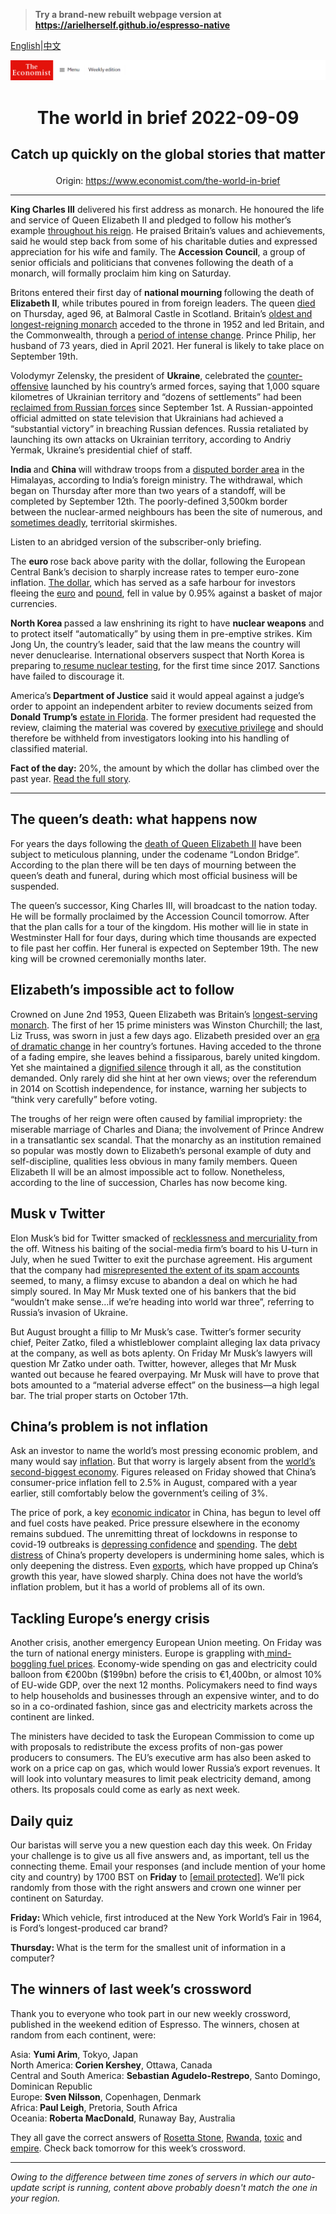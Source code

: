> **Try a brand-new rebuilt webpage version at https://arielherself.github.io/espresso-native**

[English](https://github.com/arielherself/espresso/blob/main/README.md)|[中文](https://github-com.translate.goog/arielherself/espresso/blob/main/README.md?_x_tr_sl=en&_x_tr_tl=zh-CN&_x_tr_hl=zh-CN&_x_tr_pto=wapp)



![The Economist](menubar.png)

# <p align="center">The world in brief 2022-09-09</p>

## <p align="center">Catch up quickly on the global stories that matter</p>

<p align="center">Origin: <a href="https://www.economist.com/the-world-in-brief">https://www.economist.com/the-world-in-brief</a><hr>

<strong>King Charles III</strong> delivered his first address as monarch. He honoured the life and service of Queen Elizabeth II and pledged to follow his mother’s example [throughout his reign](https://www.economist.com/the-economist-explains/2021/10/22/british-royal-succession-queen-elizabeth). He praised Britain’s values and achievements, said he would step back from some of his charitable duties and expressed appreciation for his wife and family. The <strong>Accession Council</strong>, a group of senior officials and politicians that convenes following the death of a monarch, will formally proclaim him king on Saturday.

Britons entered their first day of <strong>national mourning </strong>following the death of <strong>Elizabeth II</strong>, while tributes poured in from foreign leaders. The queen [died](https://www.economist.com/obituary/2022/09/08/elizabeth-ii-never-laid-down-the-heavy-weight-of-the-crown) on Thursday, aged 96, at Balmoral Castle in Scotland. Britain’s [oldest and longest-reigning monarch](https://www.economist.com/leaders/2022/09/08/the-death-of-elizabeth-ii-marks-the-end-of-an-era) acceded to the throne in 1952 and led Britain, and the Commonwealth, through a [period of intense change](https://www.economist.com/briefing/2022/09/08/britains-longest-serving-ruler-strengthened-the-monarchy). Prince Philip, her husband of 73 years, died in April 2021. Her funeral is likely to take place on September 19th.

Volodymyr Zelensky, the president of <strong>Ukraine</strong>, celebrated the [counter-offensive](https://www.economist.com/europe/2022/08/29/ukraine-starts-a-push-to-recapture-kherson-a-crucial-russian-occupied-city) launched by his country’s armed forces, saying that 1,000 square kilometres of Ukrainian territory and “dozens of settlements” had been [reclaimed from Russian forces](https://www.economist.com/europe/2022/09/04/ukraine-is-losing-fewer-soldiers-in-its-counter-offensive-than-russia-claims) since September 1st. A Russian-appointed official admitted on state television that Ukrainians had achieved a “substantial victory” in breaching Russian defences. Russia retaliated by launching its own attacks on Ukrainian territory, according to Andriy Yermak, Ukraine’s presidential chief of staff.

<strong>India </strong>and <strong>China </strong>will withdraw troops from a [disputed border area](https://www.economist.com/asia/2020/09/08/india-and-china-exchange-the-first-gunshots-in-45-years) in the Himalayas, according to India’s foreign ministry. The withdrawal, which began on Thursday after more than two years of a standoff, will be completed by September 12th. The poorly-defined 3,500km border between the nuclear-armed neighbours has been the site of numerous, and [sometimes deadly](https://www.economist.com/asia/2020/06/18/india-and-china-have-their-first-deadly-clashes-in-45-years), territorial skirmishes.

Listen to an abridged version of the subscriber-only briefing.

The <strong>euro </strong>rose back above parity with the dollar, following the European Central Bank’s decision to sharply increase rates to temper euro-zone inflation. [The dollar](https://www.economist.com/finance-and-economics/2022/09/08/why-the-dollar-is-strong-and-why-that-is-a-problem), which has served as a safe harbour for investors fleeing the [euro](https://www.economist.com/finance-and-economics/2022/07/21/dollar-euro-parity-may-be-justified-but-the-yen-looks-cheap-as-chips) and [pound](https://www.economist.com/britain/2022/09/08/a-weaker-pound-does-not-spell-disaster-for-britain), fell in value by 0.95% against a basket of major currencies.

<strong>North Korea </strong>passed a law enshrining its right to have <strong>nuclear weapons</strong> and to protect itself “automatically” by using them in pre-emptive strikes. Kim Jong Un, the country’s leader, said that the law means the country will never denuclearise. International observers suspect that North Korea is preparing to[ resume nuclear testing](https://www.economist.com/asia/2022/04/07/north-korea-is-testing-icbms-again-nuclear-weapons-may-be-next), for the first time since 2017. Sanctions have failed to discourage it.

America’s<strong> Department of Justice</strong> said it would appeal against a judge’s order to appoint an independent arbiter to review documents seized from <strong>Donald Trump’s</strong> [estate in Florida](https://www.economist.com/united-states/2022/08/17/merrick-garland-is-not-naive-about-political-violence). The former president had requested the review, claiming the material was covered by [executive privilege](https://www.economist.com/the-economist-explains/2022/08/31/what-is-executive-privilege) and should therefore be withheld from investigators looking into his handling of classified material.

<strong>Fact of the day:</strong> 20%, the amount by which the dollar has climbed over the past year. [Read the full story](https://www.economist.com/leaders/2022/09/08/the-dollar-is-as-strong-as-ever-isnt-it).

----------

## The queen’s death: what happens now

For years the days following the [death of Queen Elizabeth II](https://www.economist.com/leaders/2022/09/08/the-death-of-elizabeth-ii-marks-the-end-of-an-era) have been subject to meticulous planning, under the codename “London Bridge”. According to the plan there will be ten days of mourning between the queen’s death and funeral, during which most official business will be suspended. 

The queen’s successor, King Charles III, will broadcast to the nation today. He will be formally proclaimed by the Accession Council tomorrow. After that the plan calls for a tour of the kingdom. His mother will lie in state in Westminster Hall for four days, during which time thousands are expected to file past her coffin. Her funeral is expected on September 19th. The new king will be crowned ceremonially months later.

## Elizabeth’s impossible act to follow

Crowned on June 2nd 1953, Queen Elizabeth was Britain’s [longest-serving monarch](https://www.economist.com/graphic-detail/2022/09/08/elizabeth-ii-was-the-longest-reigning-monarch-in-british-history). The first of her 15 prime ministers was Winston Churchill; the last, Liz Truss, was sworn in just a few days ago. Elizabeth presided over an [era of dramatic change](https://www.economist.com/britain/2022/09/08/how-britain-has-changed-since-elizabeth-ii-was-crowned-in-1953) in her country’s fortunes. Having acceded to the throne of a fading empire, she leaves behind a fissiparous, barely united kingdom. Yet she maintained a [dignified silence](https://www.economist.com/obituary/2022/09/08/elizabeth-ii-never-laid-down-the-heavy-weight-of-the-crown) through it all, as the constitution demanded. Only rarely did she hint at her own views; over the referendum in 2014 on Scottish independence, for instance, warning her subjects to “think very carefully” before voting. 

The troughs of her reign were often caused by familial impropriety: the miserable marriage of Charles and Diana; the involvement of Prince Andrew in a transatlantic sex scandal. That the monarchy as an institution remained so popular was mostly down to Elizabeth’s personal example of duty and self-discipline, qualities less obvious in many family members. Queen Elizabeth II will be an almost impossible act to follow. Nonetheless, according to the line of succession, Charles has now become king.

## Musk v Twitter

Elon Musk’s bid for Twitter smacked of [recklessness and mercuriality ](https://www.economist.com/business/2022/04/23/elon-musks-twitter-saga-is-capitalism-gone-rogue)from the off. Witness his baiting of the social-media firm’s board to his U-turn in July, when he sued Twitter to exit the purchase agreement. His argument that the company had [misrepresented the extent of its spam accounts](https://www.economist.com/business/2022/07/11/with-or-without-elon-musk-twitter-is-overdue-a-shake-up) seemed, to many, a flimsy excuse to abandon a deal on which he had simply soured. In May Mr Musk texted one of his bankers that the bid “wouldn’t make sense…if we’re heading into world war three”, referring to Russia’s invasion of Ukraine. 

But August brought a fillip to Mr Musk’s case. Twitter’s former security chief, Peiter Zatko, filed a whistleblower complaint alleging lax data privacy at the company, as well as bots aplenty. On Friday Mr Musk’s lawyers will question Mr Zatko under oath. Twitter, however, alleges that Mr Musk wanted out because he feared overpaying. Mr Musk will have to prove that bots amounted to a “material adverse effect” on the business—a high legal bar. The trial proper starts on October 17th.

## China’s problem is not inflation

Ask an investor to name the world’s most pressing economic problem, and many would say [inflation](https://www.economist.com/finance-and-economics/2022/08/03/does-high-inflation-matter). But that worry is largely absent from the [world’s second-biggest economy](https://www.economist.com/graphic-detail/2022/09/09/worries-about-inflation-in-china-have-been-overhyped). Figures released on Friday showed that China’s consumer-price inflation fell to 2.5% in August, compared with a year earlier, still comfortably below the government’s ceiling of 3%.

The price of pork, a key [economic indicator](https://www.economist.com/finance-and-economics/2019/09/12/soaring-pork-prices-hog-headlines-and-sow-discontent-in-china) in China, has begun to level off and fuel costs have peaked. Price pressure elsewhere in the economy remains subdued. The unremitting threat of lockdowns in response to covid-19 outbreaks is [depressing confidence](https://www.economist.com/finance-and-economics/2022/06/16/in-stamping-out-covid-china-has-stomped-on-confidence) and [spending](https://www.economist.com/china/2022/09/07/zero-covid-is-making-it-tougher-for-chinese-strivers-to-get-ahead). The [debt distress](https://www.economist.com/finance-and-economics/2022/07/21/fresh-woe-for-chinas-property-sector-mortgage-boycotts) of China’s property developers is undermining home sales, which is only deepening the distress. Even [exports](https://www.economist.com/finance-and-economics/2022/05/14/chinas-extraordinary-export-boom-comes-to-an-end), which have propped up China’s growth this year, have slowed sharply. China does not have the world’s inflation problem, but it has a world of problems all of its own.

## Tackling Europe’s energy crisis

Another crisis, another emergency European Union meeting. On Friday was the turn of national energy ministers. Europe is grappling with[ mind-boggling fuel prices](https://www.economist.com/europe/2022/09/05/europe-scrambles-to-protect-citizens-from-sky-high-energy-prices). Economy-wide spending on gas and electricity could balloon from €200bn ($199bn) before the crisis to €1,400bn, or almost 10% of EU-wide GDP, over the next 12 months. Policymakers need to find ways to help households and businesses through an expensive winter, and to do so in a co-ordinated fashion, since gas and electricity markets across the continent are linked.

The ministers have decided to task the European Commission to come up with proposals to redistribute the excess profits of non-gas power producers to consumers. The EU’s executive arm has also been asked to work on a price cap on gas, which would lower Russia’s export revenues. It will look into voluntary measures to limit peak electricity demand, among others. Its proposals could come as early as next week.

## Daily quiz

Our baristas will serve you a new question each day this week. On Friday your challenge is to give us all five answers and, as important, tell us the connecting theme. Email your responses (and include mention of your home city and country) by 1700 BST on <strong>Friday</strong> to [<span class="__cf_email__" data-cfemail="207155495a655350524553534f6045434f4e4f4d4953540e434f4d">[email&#160;protected]</span>](https://mail.google.com/mail/?view=cm&amp;fs=1&amp;tf=1&amp;to=QuizEspresso@economist.com). We’ll pick randomly from those with the right answers and crown one winner per continent on Saturday.

<strong>Friday: </strong>Which vehicle, first introduced at the New York World’s Fair in 1964, is Ford’s longest-produced car brand?

<strong>Thursday: </strong>What is the term for the smallest unit of information in a computer?

## The winners of last week’s crossword

Thank you to everyone who took part in our new weekly crossword, published in the weekend edition of Espresso. The winners, chosen at random from each continent, were: 

Asia: <strong>Yumi Arim</strong>, Tokyo, Japan  
 North America:<strong> Corien Kershey</strong>, Ottawa, Canada  
 Central and South America: <strong>Sebastian Agudelo-Restrepo</strong>, Santo Domingo, Dominican Republic  
 Europe: <strong>Sven Nilsson</strong>, Copenhagen, Denmark  
 Africa:<strong> Paul Leigh</strong>, Pretoria, South Africa  
 Oceania: <strong>Roberta MacDonald</strong>, Runaway Bay, Australia

They all gave the correct answers of [Rosetta Stone](https://www.economist.com/britain/2022/09/01/egyptians-want-britain-to-return-the-rosetta-stone), [Rwanda](https://www.economist.com/international/2022/09/01/should-every-schoolchild-eat-free), [toxic](https://www.economist.com/united-states/2022/09/01/in-america-crab-blood-remains-vital-for-drug-and-vaccine-making) and [empire](https://www.economist.com/leaders/2022/08/31/mikhail-gorbachev-liberated-millions-even-if-he-didnt-set-out-to). Check back tomorrow for this week’s crossword.

----------

*Owing to the difference between time zones of servers in which our auto-update script is running, content above probably doesn't match the one in your region.*
